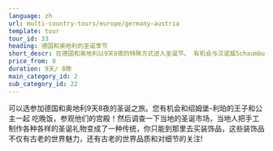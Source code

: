 ```yaml
---
language: zh
url: multi-country-tours/europe/germany-austria
template: tour
tour_id: 33
heading: 德国和奥地利的圣诞季节
short_descr: 在德国和奥地利以9天8夜的特殊方式进入圣诞节。 有机会与汉诺威Schaumburg-Lippe的王子和公主共进晚餐，并参观他们的宫殿！
price_from: 0
duration: 9天/ 8晚
main_category_id: 2
sub_category_id: 22
---
```

可以选参加德国和奥地利9天8夜的圣诞之旅。您有机会和绍姆堡\-利珀的王子和公主一起 吃晚饭，参观他们的宫殿！然后调查一下当地的圣诞市场，当地人把手工制作各种各样的圣诞礼物变成了一种传统，你只能到那里去买装饰品，这些装饰品不仅有古老的世界魅力，还有古老的世界品质和对细节的关注!